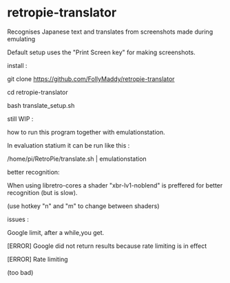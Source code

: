 # retropie-translator

Recognises Japanese text and translates from screenshots made during emulating

Default setup uses the "Print Screen key" for making screenshots.




install :

git clone https://github.com/FollyMaddy/retropie-translator

cd retropie-translator

bash translate_setup.sh




still WIP :

how to run this program together with emulationstation.

In evaluation statium it can be run like this :

/home/pi/RetroPie/translate.sh | emulationstation




better recognition:

When using libretro-cores a shader "xbr-lv1-noblend" is preffered for better recognition (but is slow).

(use hotkey "n" and "m" to change between shaders)




issues :

Google limit, after a while,you get.

[ERROR] Google did not return results because rate limiting is in effect

[ERROR] Rate limiting

(too bad)



